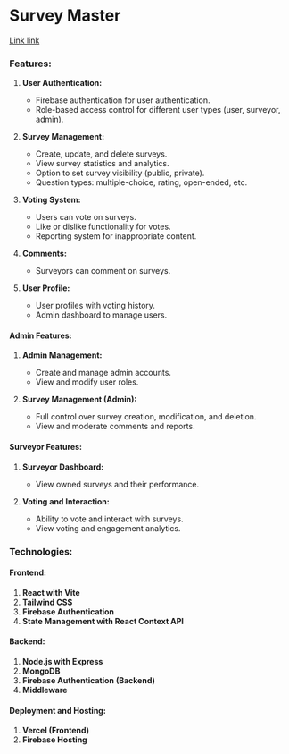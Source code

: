 # Survey Master

[Link link](https://survey-master-fe443.web.app/)

### Features:

1. **User Authentication:**
   - Firebase authentication for user authentication.
   - Role-based access control for different user types (user, surveyor, admin).

2. **Survey Management:**
   - Create, update, and delete surveys.
   - View survey statistics and analytics.
   - Option to set survey visibility (public, private).
   - Question types: multiple-choice, rating, open-ended, etc.

3. **Voting System:**
   - Users can vote on surveys.
   - Like or dislike functionality for votes.
   - Reporting system for inappropriate content.

4. **Comments:**
   - Surveyors can comment on surveys.

5. **User Profile:**
   - User profiles with voting history.
   - Admin dashboard to manage users.

#### Admin Features:
1. **Admin Management:**
   - Create and manage admin accounts.
   - View and modify user roles.

2. **Survey Management (Admin):**
   - Full control over survey creation, modification, and deletion.
   - View and moderate comments and reports.

#### Surveyor Features:
1. **Surveyor Dashboard:**
   - View owned surveys and their performance.

2. **Voting and Interaction:**
   - Ability to vote and interact with surveys.
   - View voting and engagement analytics.

### Technologies:

#### Frontend:
1. **React with Vite**
2. **Tailwind CSS**
3. **Firebase Authentication**
4. **State Management with React Context API**

#### Backend:
1. **Node.js with Express**
2. **MongoDB**
3. **Firebase Authentication (Backend)**
4. **Middleware**

#### Deployment and Hosting:
1. **Vercel (Frontend)**
2. **Firebase Hosting**
